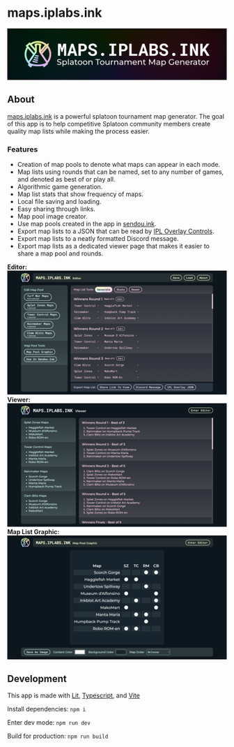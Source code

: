 # maps.iplabs.ink

![maps.iplabs.ink logo](repo-assets/logo-full.png)

## About
[maps.iplabs.ink](https://maps.iplabs.ink/) is a powerful splatoon tournament map generator. The goal of this app is to help competitive Splatoon community members create quality map lists while making the process easier.

### Features
 - Creation of map pools to denote what maps can appear in each mode.
 - Map lists using rounds that can be named, set to any number of games, and denoted as best of or play all.
 - Algorithmic game generation.
 - Map list stats that show frequency of maps.
 - Local file saving and loading.
 - Easy sharing through links.
 - Map pool image creator.
 - Use map pools created in the app in [sendou.ink](https://sendou.ink/maps).
 - Export map lists to a JSON that can be read by [IPL Overlay Controls](https://github.com/inkfarer/ipl-overlay-controls).
 - Export map lists to a neatly formatted Discord message.
 - Export map lists as a dedicated viewer page that makes it easier to share a map pool and rounds.

**Editor:**
![maps.iplabs.ink editor screenshot](repo-assets/editor.png)
**Viewer:**
![maps.iplabs.ink viewer screenshot](repo-assets/viewer.png)
**Map List Graphic:**
![maps.iplabs.ink map pool generator screenshot](repo-assets/mpg.png)

## Development
This app is made with [Lit](https://lit.dev/), [Typescript](https://www.typescriptlang.org/), and [Vite](https://vitejs.dev/)

Install dependencies: `npm i`

Enter dev mode: `npm run dev`

Build for production: `npm run build`